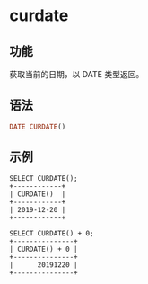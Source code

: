 # curdate

## 功能

获取当前的日期，以 DATE 类型返回。

## 语法

```Haskell
DATE CURDATE()
```

## 示例

```Plain Text
SELECT CURDATE();
+------------+
| CURDATE()  |
+------------+
| 2019-12-20 |
+------------+

SELECT CURDATE() + 0;
+---------------+
| CURDATE() + 0 |
+---------------+
|      20191220 |
+---------------+
```
